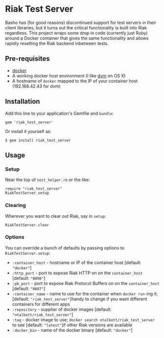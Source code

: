 # Riak Test Server

Basho has (for good reasons) discontinued support for test servers in their
client libraries, but it turns out the critical functionality is built into Riak
regardless. This project wraps some drop in code (currently just Ruby) around a
Docker container that gives the same functionality and allows rapidly resetting
the Riak backend inbetween tests.

## Pre-requisites

* [docker](https://docs.docker.com/installation/)
* A working docker host environment (I like [dvm](https://github.com/fnichol/dvm) on OS X)
* A hostname of `docker` mapped to the IP of your container host (192.168.42.43 for dvm)

## Installation

Add this line to your application's Gemfile and `bundle`:

    gem 'riak_test_server'

Or install it yourself as:

    $ gem install riak_test_server

## Usage

### Setup

Near the top of `test_helper.rb` or the like:

```
require "riak_test_server"
RiakTestServer.setup
```

### Clearing

Wherever you want to clear out Riak, say in `setup`:

```
RiakTestServer.clear
```

### Options

You can override a bunch of defaults by passing options to `RiakTestServer.setup`:

* `:container_host` - hostname or IP of the container host [default: `"docker"`]
* `:http_port` - port to expose Riak HTTP on on the `container_host` [default: `"8098"`]
* `:pb_port` - port to expose Riak Protocol Buffers on on the `container_host` [default: `"8087"`]
* `:container_name` - name to use for the container when `docker run`-ing it;  [default: `"riak_test_server"`]handy to change if you want different containers for different apps
* `:repository` - supplier of docker images [default: `"ntalbott/riak_test_server"`]
* `:tag` - docker image to use; `docker search ntalbott/riak_test_server` to see  [default: `"latest"`]if other Riak versions are available
* `:docker_bin` - name of the docker binary [default: `"docker"`]
